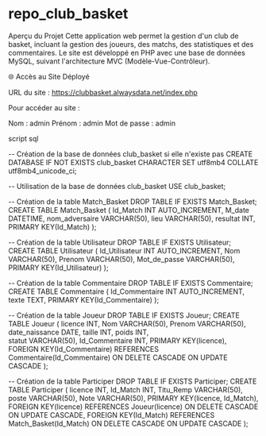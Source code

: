 # repo_club_basket

Aperçu du Projet
Cette application web permet la gestion d'un club de basket, incluant la gestion des joueurs, des matchs, des statistiques et des commentaires. Le site est développé en PHP avec une base de données MySQL, suivant l'architecture MVC (Modèle-Vue-Contrôleur).


🌐 Accès au Site Déployé

URL du site : https://clubbasket.alwaysdata.net/index.php

Pour accéder au site :

Nom : admin
Prénom : admin
Mot de passe : admin





script sql

-- Création de la base de données club_basket si elle n'existe pas
CREATE DATABASE IF NOT EXISTS club_basket CHARACTER SET utf8mb4 COLLATE utf8mb4_unicode_ci;

-- Utilisation de la base de données club_basket
USE club_basket;

-- Création de la table Match_Basket
DROP TABLE IF EXISTS Match_Basket;
CREATE TABLE Match_Basket (
Id_Match INT AUTO_INCREMENT,
M_date DATETIME,
nom_adversaire VARCHAR(50),
lieu VARCHAR(50),
resultat INT,
PRIMARY KEY(Id_Match)
);

-- Création de la table Utilisateur
DROP TABLE IF EXISTS Utilisateur;
CREATE TABLE Utilisateur (
Id_Utilisateur INT AUTO_INCREMENT,
Nom VARCHAR(50),
Prenom VARCHAR(50),
Mot_de_passe VARCHAR(50),
PRIMARY KEY(Id_Utilisateur)
);

-- Création de la table Commentaire
DROP TABLE IF EXISTS Commentaire;
CREATE TABLE Commentaire (
Id_Commentaire INT AUTO_INCREMENT,
texte TEXT,
PRIMARY KEY(Id_Commentaire)
);

-- Création de la table Joueur
DROP TABLE IF EXISTS Joueur;
CREATE TABLE Joueur (
licence INT,
Nom VARCHAR(50),
Prenom VARCHAR(50),
date_naissance DATE,
taille INT,
poids INT,  
statut VARCHAR(50),
Id_Commentaire INT,
PRIMARY KEY(licence),
FOREIGN KEY(Id_Commentaire) REFERENCES Commentaire(Id_Commentaire) ON DELETE CASCADE ON UPDATE CASCADE
);

-- Création de la table Participer
DROP TABLE IF EXISTS Participer;
CREATE TABLE Participer (
licence INT,
Id_Match INT,
Titu_Remp VARCHAR(50),
poste VARCHAR(50),
Note VARCHAR(50),
PRIMARY KEY(licence, Id_Match),
FOREIGN KEY(licence) REFERENCES Joueur(licence) ON DELETE CASCADE ON UPDATE CASCADE,
FOREIGN KEY(Id_Match) REFERENCES Match_Basket(Id_Match) ON DELETE CASCADE ON UPDATE CASCADE
);

